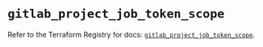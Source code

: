 # `gitlab_project_job_token_scope`

Refer to the Terraform Registry for docs: [`gitlab_project_job_token_scope`](https://registry.terraform.io/providers/gitlabhq/gitlab/17.9.0/docs/resources/project_job_token_scope).
